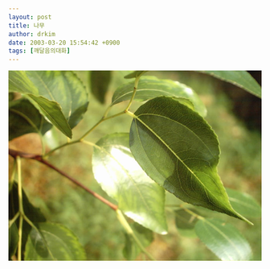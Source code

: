 ```yaml
---
layout: post
title: 나무
author: drkim
date: 2003-03-20 15:54:42 +0900
tags: [깨달음의대화]
---
```

![](.//files/attach/images/198/043/001/1048143282.jpg)